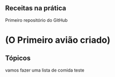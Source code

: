 #  #
## Receitas na prática ##
Primeiro repositório do GitHub
# (O Primeiro avião criado) #
## Tópicos ##
vamos fazer uma lista de comida
teste

 
